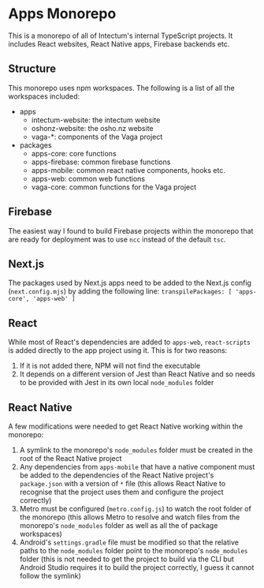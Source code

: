 # Apps Monorepo

This is a monorepo of all of Intectum's internal TypeScript projects. It includes React websites, React Native apps, Firebase backends etc.

## Structure

This monorepo uses npm workspaces. The following is a list of all the workspaces included:

- apps
  - intectum-website: the intectum website
  - oshonz-website: the osho.nz website
  - vaga-*: components of the Vaga project
- packages
  - apps-core: core functions
  - apps-firebase: common firebase functions
  - apps-mobile: common react native components, hooks etc.
  - apps-web: common web functions
  - vaga-core: common functions for the Vaga project

## Firebase

The easiest way I found to build Firebase projects within the monorepo that are ready for deployment was to use `ncc` instead of the default `tsc`.

## Next.js

The packages used by Next.js apps need to be added to the Next.js config (`next.config.mjs`) by adding the following line: `transpilePackages: [ 'apps-core', 'apps-web' ]`

## React

While most of React's dependencies are added to `apps-web`, `react-scripts` is added directly to the app project using it. This is for two reasons:

1. If it is not added there, NPM will not find the executable
2. It depends on a different version of Jest than React Native and so needs to be provided with Jest in its own local `node_modules` folder

## React Native

A few modifications were needed to get React Native working within the monorepo:

1. A symlink to the monorepo's `node_modules` folder must be created in the root of the React Native project
2. Any dependencies from `apps-mobile` that have a native component must be added to the dependencies of the React Native project's `package.json` with a version of `*` file (this allows React Native to recognise that the project uses them and configure the project correctly)
3. Metro must be configured (`metro.config.js`) to watch the root folder of the monorepo (this allows Metro to resolve and watch files from the monorepo's `node_modules` folder as well as all the of package workspaces)
4. Android's `settings.gradle` file must be modified so that the relative paths to the `node_modules` folder point to the monorepo's `node_modules` folder (this is not needed to get the project to build via the CLI but Android Studio requires it to build the project correctly, I guess it cannot follow the symlink)
